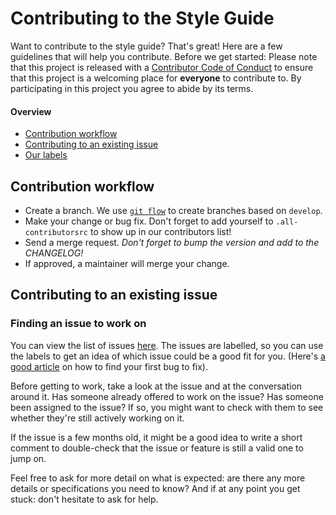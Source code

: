 # Contributing to the Style Guide

Want to contribute to the style guide? That's great! Here are a few guidelines that will help you contribute. Before we get started: Please note that this project is released with a [Contributor Code of Conduct](CODE_OF_CONDUCT.md) to ensure that this project is a welcoming place for **everyone** to contribute to. By participating in this project you agree to abide by its terms.

#### Overview

* [Contribution workflow](#contribution-workflow)
* [Contributing to an existing issue](#contributing-to-an-existing-issue)
* [Our labels](#our-labels)

## Contribution workflow

 * Create a branch. We use [`git flow`](https://github.com/nvie/gitflow) to create branches based on `develop`.
 * Make your change or bug fix. Don't forget to add yourself to `.all-contributorsrc` to show up in our contributors list!
 * Send a merge request. *Don't forget to bump the version and add to the CHANGELOG!*
 * If approved, a maintainer will merge your change.

## Contributing to an existing issue

### Finding an issue to work on

You can view the list of issues [here](https://github.com/youngcapital/yc-linter/issues). The issues are labelled, so you can use the labels to get an idea of which issue could be a good fit for you. (Here's [a good article](https://medium.freecodecamp.com/finding-your-first-open-source-project-or-bug-to-work-on-1712f651e5ba) on how to find your first bug to fix).

Before getting to work, take a look at the issue and at the conversation around it. Has someone already offered to work on the issue? Has someone been assigned to the issue? If so, you might want to check with them to see whether they're still actively working on it.

If the issue is a few months old, it might be a good idea to write a short comment to double-check that the issue or feature is still a valid one to jump on.

Feel free to ask for more detail on what is expected: are there any more details or specifications you need to know?
And if at any point you get stuck: don't hesitate to ask for help.
